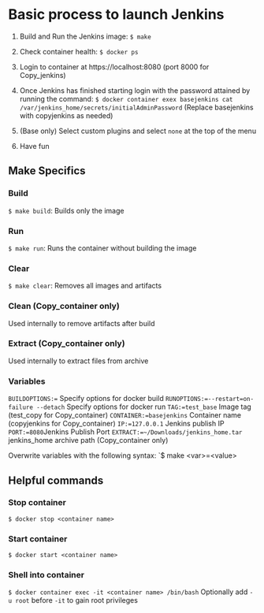 
# Basic process to launch Jenkins

1. Build and Run the Jenkins image:
`$ make`

2. Check container health:
`$ docker ps`

3. Login to container at https://localhost:8080 (port 8000 for Copy_jenkins)

4. Once Jenkins has finished starting login with the password attained by running the command:
`$ docker container exex basejenkins cat /var/jenkins_home/secrets/initialAdminPassword` (Replace basejenkins with copyjenkins as needed)

5. (Base only) Select custom plugins and select `none` at the top of the menu

6. Have fun

## Make Specifics

### Build
`$ make build`: Builds only the image

### Run 
`$ make run`: Runs the container without building the image

### Clear
`$ make clear`: Removes all images and artifacts

### Clean (Copy_container only)
Used internally to remove artifacts after build

### Extract (Copy_container only)
Used internally to extract files from archive

### Variables
`BUILDOPTIONS:=` Specify options for docker build
`RUNOPTIONS:=--restart=on-failure --detach` Specify options for docker run
`TAG:=test_base` Image tag (test_copy for Copy_container)
`CONTAINER:=basejenkins` Container name (copyjenkins for Copy_container)
`IP:=127.0.0.1` Jenkins publish IP
`PORT:=8080`Jenkins Publish Port
`EXTRACT:=~/Downloads/jenkins_home.tar` jenkins_home archive path (Copy_container only)

Overwrite variables with the following syntax: `$ make \<var>=\<value>

## Helpful commands

### Stop container
`$ docker stop <container name>`

### Start container
`$ docker start <container name>`

### Shell into container
`$ docker container exec -it <container name> /bin/bash`
Optionally add `-u root` before `-it` to gain root privileges
